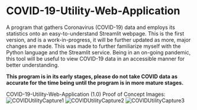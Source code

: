 # COVID-19-Utility-Web-Application
A program that gathers Coronavirus (COVID-19) data and employs its statistics onto an easy-to-understand Streamlit webpage. This is the first version, and is a work-in-progress, it will be further updated as more, major changes are made. This was made to further familiarize myself with the Python language and the Streamlit service. Being in an on-going pandemic, this tool will be useful to view COVID-19 data in an accessible manner for better understanding. 

**This program is in its early stages, please do not take COVID data as accurate for the time being until the program is in more mature stages.**



















COVID-19-Utility-Web-Application (1.0) Proof of Concept Images:
![COVIDUtilityCapture1](https://user-images.githubusercontent.com/100003892/186205949-9009ba30-0d51-4be7-9b48-37e5b4bf29b9.PNG)
![COVIDUtilityCapture2](https://user-images.githubusercontent.com/100003892/186205971-b66483a9-c5da-4386-838c-7470b5109df7.PNG)
![COVIDUtilityCapture3](https://user-images.githubusercontent.com/100003892/186205981-94eccda6-e656-47e8-8083-6ffe0e8a9a96.PNG)
